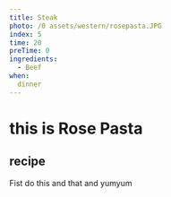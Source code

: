 ```yaml
---
title: Steak
photo: /0 assets/western/rosepasta.JPG
index: 5
time: 20
preTime: 0
ingredients:
  - Beef
when:
  dinner
---
```

# this is Rose Pasta
## recipe

Fist do this and that and yumyum
